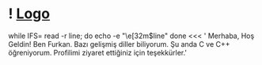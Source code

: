 # ! [Logo](https://te.legra.ph/file/3fc47ac30d89895a213f3.jpg)

while IFS= read -r line; do
  echo -e "\e[32m$line"
done <<< '
Merhaba, Hoş Geldin!
Ben Furkan. Bazı gelişmiş diller biliyorum.
Şu anda C ve C++ öğreniyorum.
Profilimi ziyaret ettiğiniz için teşekkürler.'

